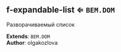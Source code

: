<a name="module_f-expandable-list"></a>

## f-expandable-list ⇐ <code>BEM.DOM</code>
Разворачиваемый список

**Extends**: <code>BEM.DOM</code>  
**Author**: olgakozlova  
